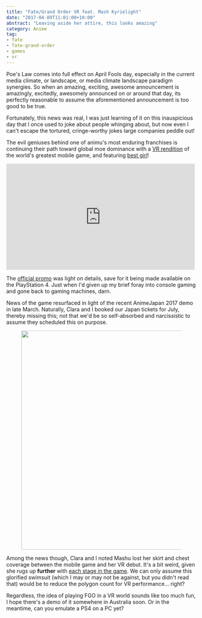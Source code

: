 ```yaml
---
title: "Fate/Grand Order VR feat. Mash Kyrielight"
date: "2017-04-09T11:01:00+10:00"
abstract: "Leaving aside her attire, this looks amazing"
category: Anime
tag:
- fate
- fate-grand-order
- games
- vr
---
```

Poe's Law comes into full effect on April Fools day, especially in the current media climate, or landscape, or media climate landscape paradigm synergies. So when an amazing, exciting, awesome announcement is amazingly, excitedly, awesomely announced on or around that day, its perfectly reasonable to assume the aforementioned announcement is too good to be true.

Fortunately, this news was real, I was just learning of it on this inauspicious day that I once used to joke about people whinging about, but now even I can't escape the tortured, cringe-worthy jokes large companies peddle out!

The evil geniuses behind one of animu's most enduring franchises is continuing their path toward global moe dominance with a [VR rendition] of the world's greatest mobile game, and featuring [best girl]!

<iframe src="https://www.youtube.com/embed/6A3hdSY1qW0" style="width:500px; height:281px; border:0;" ></iframe>

The [official promo] was light on details, save for it being made available on the PlayStation 4. Just when I'd given up my brief foray into console gaming and gone back to gaming machines, darn.

News of the game resurfaced in light of the recent AnimeJapan 2017 demo in late March. Naturally, Clara and I booked our Japan tickets for July, thereby missing this; not that we'd be so self-absorbed and narcissistic to assume they scheduled this on purpose.

<figure><img src="https://rubenerd.com/files/2017/shielder-vr@1x.jpg" alt="" style="width:500px; height:580px" srcset="https://rubenerd.com/files/2017/shielder-vr@1x.jpg 1x, https://rubenerd.com/files/2017/shielder-vr@2x.jpg 2x" /></figure>

Among the news though, Clara and I noted Mashu lost her skirt and chest coverage between the mobile game and her VR debut. It's a bit weird, given she rugs up **further** with [each stage in the game]. We can only assume this glorified swimsuit (which I may or may not be against, but you didn't read that) would be to reduce the polygon count for VR performance... right?

Regardless, the idea of playing FGO in a VR world sounds like too much fun, I hope there's a demo of it somewhere in Australia soon. Or in the meantime, can you emulate a PS4 on a PC yet?

[best girl]: http://knowyourmeme.com/memes/best-girl
[official promo]: https://www.youtube.com/watch?v=6A3hdSY1qW0
[VR rendition]: http://vr.fate-go.jp
[each stage in the game]: http://vignette3.wikia.nocookie.net/fategrandorder/images/3/32/Shielder3.png/revision/latest?cb=20170206150347
